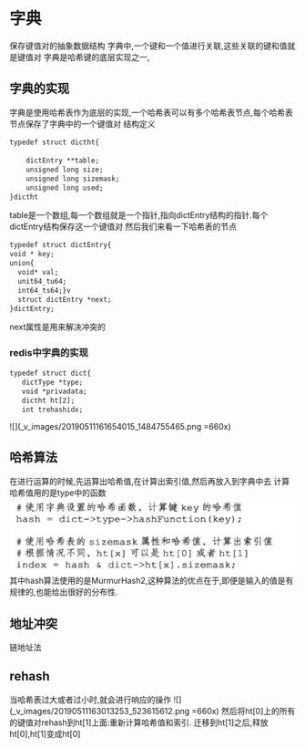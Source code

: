# 字典
保存键值对的抽象数据结构
字典中,一个键和一个值进行关联,这些关联的键和值就是键值对
字典是哈希键的底层实现之一,
## 字典的实现
字典是使用哈希表作为底层的实现,一个哈希表可以有多个哈希表节点,每个哈希表节点保存了字典中的一个键值对
结构定义
```
typedef struct dictht{
    
    dictEntry **table;
    unsigned long size;
    unsigned long sizemask;
    unsigned long used;
}dictht
```
table是一个数组,每一个数组就是一个指针,指向dictEntry结构的指针.每个dictEntry结构保存这一个键值对
然后我们来看一下哈希表的节点
```
typedef struct dictEntry{
void * key;
union{
  void* val;
  unit64_tu64;
  int64_ts64;}v
  struct dictEntry *next;
}dictEntry;
```
next属性是用来解决冲突的
### redis中字典的实现
```
typedef struct dict{
   dictType *type;
   void *privadata;
   dictht ht[2];
   int trehashidx;
```
![](_v_images/20190511161654015_1484755465.png =660x)
## 哈希算法
在进行运算的时候,先运算出哈希值,在计算出索引值,然后再放入到字典中去
计算哈希值用的是type中的函数
![](_v_images/20190511162323366_898887783.png)
其中hash算法使用的是MurmurHash2,这种算法的优点在于,即便是输入的值是有规律的,也能给出很好的分布性.
## 地址冲突
链地址法
## rehash
当哈希表过大或者过小时,就会进行响应的操作
![](_v_images/20190511163013253_523615612.png =660x)
然后将ht[0]上的所有的键值对rehash到ht[1]上面:重新计算哈希值和索引.
迁移到ht[1]之后,释放ht[0],ht[1]变成ht[0]